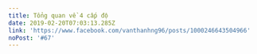 ```yaml
---
title: Tổng quan về 4 cấp độ
date: 2019-02-20T07:03:13.285Z
link: 'https://www.facebook.com/vanthanhng96/posts/1000246643504966'
noPost: '#67'
---
```



